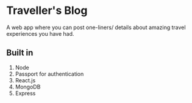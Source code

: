 # Traveller's Blog

A web app where you can post one-liners/ details about amazing travel experiences you have had. 

## Built in



1. Node
2. Passport for authentication
3. React.js
4. MongoDB
5. Express

